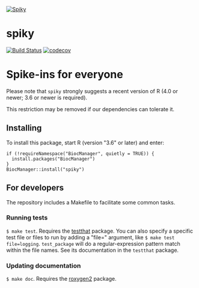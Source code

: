 [![Spiky](vignettes/spiky-small.png)](https://github.com/trichelab/spiky)

# spiky

[![Build Status](https://travis-ci.org/trichelab/spiky.png?branch=master)](https://travis-ci.org/trichelab/spiky)  [![codecov](https://codecov.io/gh/trichelab/spiky/branch/master/graph/badge.svg)](https://codecov.io/gh/trichelab/spiky)

# Spike-ins for everyone 

Please note that `spiky` strongly suggests a recent version of R (4.0 or newer; 3.6 or newer is required).

This restriction may be removed if our dependencies can tolerate it.

## Installing

To install this package, start R (version "3.6" or later) and enter:

```
if (!requireNamespace("BiocManager", quietly = TRUE)) { 
  install.packages("BiocManager")
}
BiocManager::install("spiky")
```

## For developers

The repository includes a Makefile to facilitate some common tasks.

### Running tests

`$ make test`. Requires the [testthat](https://github.com/hadley/testthat) package. You can also specify a specific test file or files to run by adding a "file=" argument, like `$ make test file=logging`. `test_package` will do a regular-expression pattern match within the file names. See its documentation in the `testthat` package.

### Updating documentation

`$ make doc`. Requires the [roxygen2](https://github.com/klutometis/roxygen) package.
